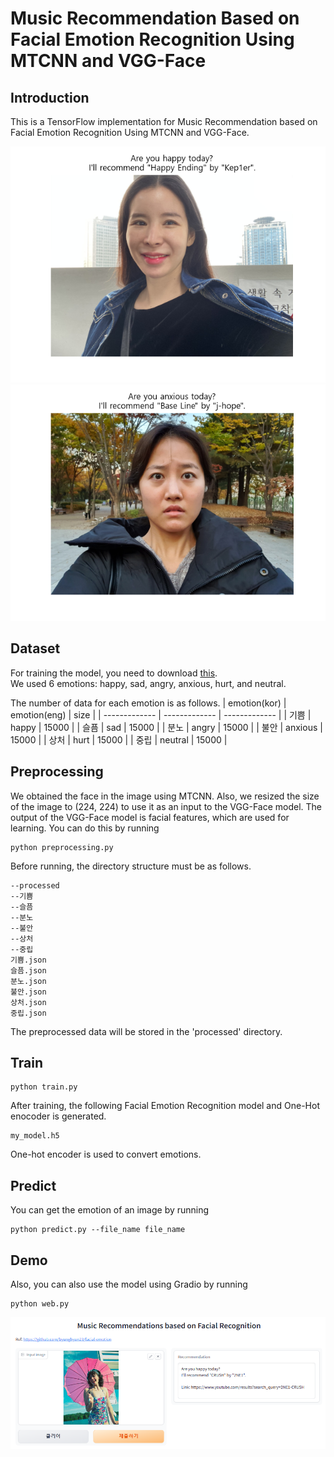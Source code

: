 # Music Recommendation Based on Facial Emotion Recognition Using MTCNN and VGG-Face

## Introduction
This is a TensorFlow implementation for Music Recommendation based on Facial Emotion Recognition Using MTCNN and VGG-Face.

![image](https://github.com/byunghyun23/facial-emotion/blob/main/assets/fig1.png)
![image](https://github.com/byunghyun23/facial-emotion/blob/main/assets/fig2.png)

## Dataset
For training the model, you need to download [this](https://aihub.or.kr/aihubdata/data/view.do?currMenu=115&topMenu=100&dataSetSn=82).  
We used 6 emotions: happy, sad, angry, anxious, hurt, and neutral.

The number of data for each emotion is as follows.
| emotion(kor)  | emotion(eng)  | size          |
| ------------- | ------------- | ------------- |
| 기쁨          | happy         | 15000         |
| 슬픔          | sad           | 15000         |
| 분노          | angry         | 15000         |
| 불안          | anxious       | 15000         |
| 상처          | hurt          | 15000         |
| 중립          | neutral       | 15000         |

## Preprocessing
We obtained the face in the image using MTCNN. 
Also, we resized the size of the image to (224, 224) to use it as an input to the VGG-Face model. 
The output of the VGG-Face model is facial features, which are used for learning. 
You can do this by running
```
python preprocessing.py
```
Before running, the directory structure must be as follows.
```
--processed
--기쁨
--슬픔
--분노
--불안
--상처
--중립
기쁨.json
슬픔.json
분노.json
불안.json
상처.json
중립.json
```
The preprocessed data will be stored in the 'processed' directory.

## Train
```
python train.py
```
After training, the following Facial Emotion Recognition model and One-Hot enocoder is generated.
```
my_model.h5
```
One-hot encoder is used to convert emotions.

## Predict
You can get the emotion of an image by running
```
python predict.py --file_name file_name
```

## Demo
Also, you can also use the model using Gradio by running
```
python web.py
```
![image](https://github.com/byunghyun23/facial-emotion/blob/main/assets/fig3.png)

